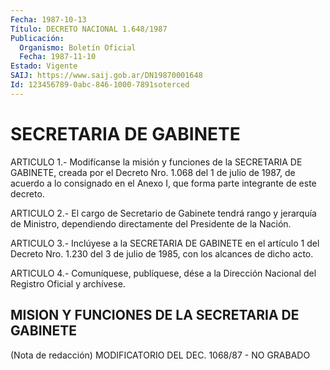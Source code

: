 ```yaml
---
Fecha: 1987-10-13
Título: DECRETO NACIONAL 1.648/1987
Publicación:
  Organismo: Boletín Oficial
  Fecha: 1987-11-10
Estado: Vigente
SAIJ: https://www.saij.gob.ar/DN19870001648
Id: 123456789-0abc-846-1000-7891soterced
---
```

# SECRETARIA DE GABINETE

<a id="1"></a>
ARTICULO  1.- Modifícanse la misión y funciones de la SECRETARIA DE GABINETE, creada  por el Decreto Nro. 1.068 del 1 de julio de 1987, de  acuerdo  a  lo consignado  en  el  Anexo  I,  que  forma  parte integrante de este decreto.

<a id="2"></a>
ARTICULO  2.-  El  cargo  de  Secretario de Gabinete tendrá rango y jerarquía de Ministro, dependiendo  directamente  del Presidente de la Nación.

<a id="3"></a>
ARTICULO  3.-  Inclúyese a la SECRETARIA DE GABINETE en el artículo 1 del Decreto Nro.  1.230  del 3 de julio de 1985, con los alcances de dicho acto.

<a id="4"></a>
ARTICULO  4.- Comuníquese, publíquese, dése a la Dirección Nacional del Registro Oficial y archívese.

## MISION Y FUNCIONES DE LA SECRETARIA DE GABINETE

<a id="1"></a>
(Nota de redacción) MODIFICATORIO DEL DEC. 1068/87 - NO GRABADO